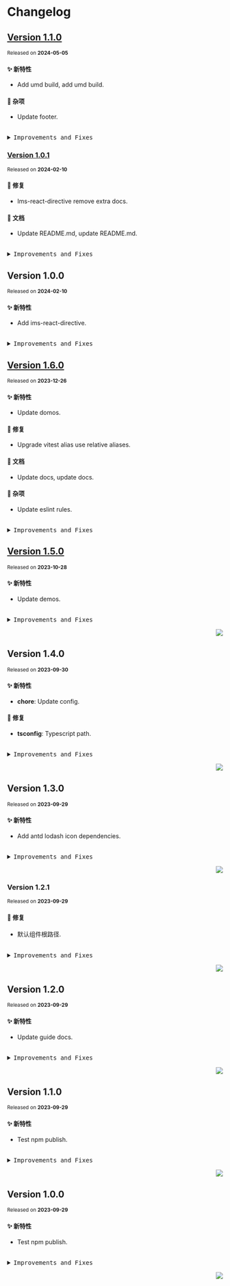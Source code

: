 # Changelog

## [Version&nbsp;1.1.0](https://github.com/eternallycyf/ims-react-directive/compare/v1.0.1...v1.1.0)

<sup>Released on **2024-05-05**</sup>

#### ✨ 新特性

- Add umd build, add umd build.

#### 🔖 杂项

- Update footer.

<br/>

<details>
<summary><kbd>Improvements and Fixes</kbd></summary>

#### What's improved

- Add umd build ([c60bfab](https://github.com/eternallycyf/ims-react-directive/commit/c60bfab))
- Add umd build ([787ecc4](https://github.com/eternallycyf/ims-react-directive/commit/787ecc4))

#### Chores

- Update footer ([8219f38](https://github.com/eternallycyf/ims-react-directive/commit/8219f38))

</details>

### [Version&nbsp;1.0.1](https://github.com/eternallycyf/ims-react-directive/compare/v1.0.0...v1.0.1)

<sup>Released on **2024-02-10**</sup>

#### 🐛 修复

- Ims-react-directive remove extra docs.

#### 📝 文档

- Update README.md, update README.md.

<br/>

<details>
<summary><kbd>Improvements and Fixes</kbd></summary>

#### What's fixed

- Ims-react-directive remove extra docs ([32ecc78](https://github.com/eternallycyf/ims-react-directive/commit/32ecc78))

#### Documentation

- Update README.md ([2e464a9](https://github.com/eternallycyf/ims-react-directive/commit/2e464a9))
- Update README.md ([3249d7f](https://github.com/eternallycyf/ims-react-directive/commit/3249d7f))

</details>

## Version&nbsp;1.0.0

<sup>Released on **2024-02-10**</sup>

#### ✨ 新特性

- Add ims-react-directive.

<br/>

<details>
<summary><kbd>Improvements and Fixes</kbd></summary>

#### What's improved

- Add ims-react-directive ([849254a](https://github.com/eternallycyf/ims-react-directive/commit/849254a))

</details>

## [Version&nbsp;1.6.0](https://github.com/eternallycyf/ims-react-directive/compare/v1.5.0...v1.6.0)

<sup>Released on **2023-12-26**</sup>

#### ✨ 新特性

- Update domos.

#### 🐛 修复

- Upgrade vitest alias use relative aliases.

#### 📝 文档

- Update docs, update docs.

#### 🔖 杂项

- Update eslint rules.

<br/>

<details>
<summary><kbd>Improvements and Fixes</kbd></summary>

#### What's improved

- Update domos ([1444ab4](https://github.com/eternallycyf/ims-react-directive/commit/1444ab4))

#### What's fixed

- Upgrade vitest alias use relative aliases ([3936ef4](https://github.com/eternallycyf/ims-react-directive/commit/3936ef4))

#### Documentation

- Update docs ([db12610](https://github.com/eternallycyf/ims-react-directive/commit/db12610))
- Update docs ([99f1a3e](https://github.com/eternallycyf/ims-react-directive/commit/99f1a3e))

#### Chores

- Update eslint rules ([5031224](https://github.com/eternallycyf/ims-react-directive/commit/5031224))

</details>

## [Version&nbsp;1.5.0](https://github.com/eternallycyf/ims-react-directive/compare/v1.4.0...v1.5.0)

<sup>Released on **2023-10-28**</sup>

#### ✨ 新特性

- Update demos.

<br/>

<details>
<summary><kbd>Improvements and Fixes</kbd></summary>

#### What's improved

- Update demos ([3eb0b23](https://github.com/eternallycyf/ims-react-directive/commit/3eb0b23))

</details>

<div align="right">

[![](https://img.shields.io/badge/-BACK_TO_TOP-151515?style=flat-square)](#readme-top)

</div>

## Version&nbsp;1.4.0

<sup>Released on **2023-09-30**</sup>

#### ✨ 新特性

- **chore**: Update config.

#### 🐛 修复

- **tsconfig**: Typescript path.

<br/>

<details>
<summary><kbd>Improvements and Fixes</kbd></summary>

#### What's improved

- **chore**: Update config ([242c4b7](https://github.com/eternallycyf/ims-react-directive/commit/242c4b7)) - by **eternallycyf**

#### What's fixed

- **tsconfig**: Typescript path ([55aba67](https://github.com/eternallycyf/ims-react-directive/commit/55aba67)) - by **eternallycyf**

</details>

<div align="right">

[![](https://img.shields.io/badge/-BACK_TO_TOP-151515?style=flat-square)](#readme-top)

</div>

## Version&nbsp;1.3.0

<sup>Released on **2023-09-29**</sup>

#### ✨ 新特性

- Add antd lodash icon dependencies.

<br/>

<details>
<summary><kbd>Improvements and Fixes</kbd></summary>

#### What's improved

- Add antd lodash icon dependencies ([81b1d08](https://github.com/eternallycyf/ims-react-directive/commit/81b1d08)) - by **eternallycyf**

</details>

<div align="right">

[![](https://img.shields.io/badge/-BACK_TO_TOP-151515?style=flat-square)](#readme-top)

</div>

### Version&nbsp;1.2.1

<sup>Released on **2023-09-29**</sup>

#### 🐛 修复

- 默认组件根路径.

<br/>

<details>
<summary><kbd>Improvements and Fixes</kbd></summary>

#### What's fixed

- 默认组件根路径 ([04c485c](https://github.com/eternallycyf/ims-react-directive/commit/04c485c)) - by **eternallycyf**

</details>

<div align="right">

[![](https://img.shields.io/badge/-BACK_TO_TOP-151515?style=flat-square)](#readme-top)

</div>

## Version&nbsp;1.2.0

<sup>Released on **2023-09-29**</sup>

#### ✨ 新特性

- Update guide docs.

<br/>

<details>
<summary><kbd>Improvements and Fixes</kbd></summary>

#### What's improved

- Update guide docs ([ed6e487](https://github.com/eternallycyf/ims-react-directive/commit/ed6e487)) - by **eternallycyf**

</details>

<div align="right">

[![](https://img.shields.io/badge/-BACK_TO_TOP-151515?style=flat-square)](#readme-top)

</div>

## Version&nbsp;1.1.0

<sup>Released on **2023-09-29**</sup>

#### ✨ 新特性

- Test npm publish.

<br/>

<details>
<summary><kbd>Improvements and Fixes</kbd></summary>

#### What's improved

- Test npm publish ([c21101f](https://github.com/eternallycyf/ims-react-directive/commit/c21101f)) - by **eternallycyf**

</details>

<div align="right">

[![](https://img.shields.io/badge/-BACK_TO_TOP-151515?style=flat-square)](#readme-top)

</div>

## Version&nbsp;1.0.0

<sup>Released on **2023-09-29**</sup>

#### ✨ 新特性

- Test npm publish.

<br/>

<details>
<summary><kbd>Improvements and Fixes</kbd></summary>

#### What's improved

- Test npm publish ([ba6cca0](https://github.com/eternallycyf/ims-react-directive/commit/ba6cca0)) - by **eternallycyf**

</details>

<div align="right">

[![](https://img.shields.io/badge/-BACK_TO_TOP-151515?style=flat-square)](#readme-top)

</div>
